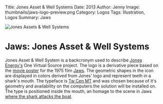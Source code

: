 Title: Jones Asset &amp; Well Systems
Date: 2013
Author: Jenny
Image: thumbnails/jaws-logo-preview.png
Category: Logos
Tags: Illustration, Logos
Summary: Jaws

![Jones Assets &amp; Well Systems]({static}images/jaws-logo.png)

Jaws: Jones Asset &amp; Well Systems
====================================

Jones Asset & Well System is a backcronym used to describe [Jones Energy's][jones] One Virtual Source project. The logo is a derivative piece based on the [movie poster][poster] for the 1975 film [Jaws][jaws]. The geometric shapes in the icon are displayed in colors derived from Jones' logo and represent teeth in a shark's mouth. The typeface is [Tw Cen MT][twenty] and was chosen because of it's geometry and availability on the computers the solution will be installed on. The type is positioned inside the mouth, an homage to the scene in Jaws [where the shark attacks the boat][scene].

[jones]:http://www.jonesenergy.com/ "Jones Energy"
[poster]:https://upload.wikimedia.org/wikipedia/en/e/eb/JAWS_Movie_poster.jpg
[jaws]:https://en.wikipedia.org/wiki/Jaws_(film)
[twenty]:https://en.wikipedia.org/wiki/Twentieth_Century_(typeface)
[scene]:https://www.youtube.com/watch?v=pmLP0QQPqFw

